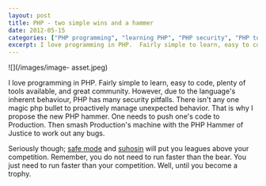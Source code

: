 ```yaml
---
layout: post
title: PHP - two simple wins and a hammer
date: 2012-05-15
categories: ["PHP programming", "learning PHP", "PHP security", "PHP tools", "community support", "PHP Hammer of Justice", "safe mode", "suhosin", "web development humor", "security best practices"]
excerpt: I love programming in PHP.  Fairly simple to learn, easy to code, plenty of tools available, and great community.  However, due to the language's inherent behaviour, PHP has many security pitfalls.
---
```

![](/images/image-
asset.jpeg)

I love programming in PHP.  Fairly simple to learn, easy to code, plenty of
tools available, and great community.  However, due to the language's inherent
behaviour, PHP has many security pitfalls.  There isn't any one magic php
bullet to proactively manage unexpected behavior.  That is why I propose the
new PHP hammer.  One needs to push one's code to Production.  Then smash
Production's machine with the PHP Hammer of Justice to work out any bugs.  

Seriously though; [safe mode](http://php.net/manual/en/ini.sect.safe-mode.php)
and [suhosin](http://www.hardened-php.net/suhosin/) will put you leagues above
your competition.  Remember, you do not need to run faster than the bear.  You
just need to run faster than your competition.  Well, until you become a
trophy.




